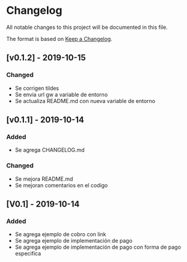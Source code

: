# Changelog
All notable changes to this project will be documented in this file.

The format is based on [Keep a Changelog](http://keepachangelog.com/en/1.0.0/).

## [v0.1.2] - 2019-10-15
### Changed
- Se corrigen tildes
- Se envia url gw a variable de entorno
- Se actualiza README.md con nueva variable de entorno

## [v0.1.1] - 2019-10-14
### Added
- Se agrega CHANGELOG.md

### Changed
- Se mejora README.md
- Se mejoran comentarios en el codigo


## [V0.1] - 2019-10-14
### Added
- Se agrega ejemplo de cobro con link
- Se agrega ejemplo de implementación de pago
- Se agrega ejemplo de implementación de pago con forma de pago especifica